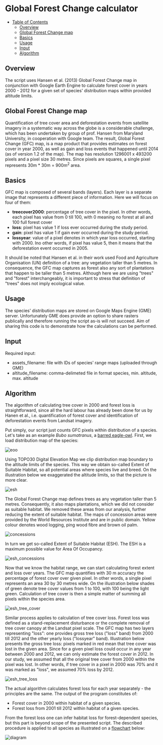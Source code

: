 # Global Forest Change calculator

- [Table of Contents](#global-forest-change-calculator)
  - [Overview](#overview)
  - [Global Forest Change map](#global-forest-change-map)
  - [Basics](#basics)
  - [Usage](#usage)
  - [Input](#input)
  - [Algorithm](#algorithm)

## Overview
The script uses Hansen et al. (2013) Global Forest Change map in conjunction with Google Earth Engine to calculate forest cover in years 2000 - 2012 for a given set of species' distribution maps within provided altitude limits. 

## Global Forest Change map
Quantification of tree cover area and deforestation events from satellite imagery in a systematic way across the globe is a considerable challenge, which has been undertaken by group of prof. Hansen from Maryland University, in cooperation with Google team. The result, Global Forest Change (GFC) map, is a map product that provides estimates on forest cover in year 2000, as well as gain and loss events that happened until 2014 (as of version 1.2 of the map). The map has resolution 1296001 x 493200 pixels and a pixel size 30 metres. Since pixels are squares, a single pixel represents 30m * 30m = 900m<sup>2</sup> area. 

## Basics
GFC map is composed of several bands (layers). Each layer is a separate image that represents a different piece of information. Here we will focus on four of them:
* **treecover2000**: percentage of tree cover in the pixel. In other words, each pixel has value from 0 till 100, with 0 meaning no forest at all and 100 full forest cover
* **loss**: pixel has value 1 if loss ever occurred during the study period.
* **gain**: pixel has value 1 if gain ever occurred during the study period.
* **lossyear**: value of a pixel denotes in which year loss occurred, starting with 2000. Ino other words, if pixel has value 5, then it means that the deforestation event occurred in 2005. 

It should be noted that Hansen et al. in their work used Food and Agriculture Organisation (UN) definition of a tree: any vegetation taller than 5 metres. In consequence, the GFC map captures as forest also any sort of plantations that happen to be taller than 5 metres. Although here we are using "trees" and "forest" interchangeably, it is important to stress that definition of "trees" does not imply ecological value. 

## Usage
The species' distribution maps are stored on Google Maps Engine (GME) server. Unfortunately GME does provide an option to share rasters publically and therefore running the script as-is will not succeed. Aim of sharing this code is to demonstrate how the calculations can be performed.

## Input
Required input:
* assets_filename: file with IDs of species' range maps (uploaded through GME)
* altitude_filename: comma-delimeted file in format species, min. altitude, max. altitude

## Algorithm
The algorithm of calculating tree cover in 2000 and forest loss is straightforward, since all the hard labour has already been done for us by Hanen et al., i.e. quantification of forest cover and identification of deforestation events from Landsat imagery. 

Put simply, our script just counts GFC pixels within distribution of a species. Let's take as an example *Bubo sumatranus*, a [barred eagle-owl](https://en.wikipedia.org/wiki/Barred_eagle-owl). First, we load distribution map of the species:

![eoo](images/eoo.jpg)

Using TOPO30 Digital Elevation Map we clip distribution map boundary to the altitude limits of the species. This way we obtain so-called Extent of Suitable Habitat, so all potential areas where species live and breed. On the illustration below we exaggerated the altitude limits, so that the picture is more clear.

![esh](images/esh.jpg)

The Global Forest Change map defines trees as any vegetation taller than 5 metres. Consequently, it also maps plantations, which we did not consider as suitable habitat. We removed these areas from our analysis, further reducing the extent of suitable habitat. The maps of concession areas were provided by the World Resources Institute and are in public domain. Yellow colour denotes wood logging, ping wood fibre and brown oil palm.

![concessions](images/concessions.jpg)

In turn we get so-called Extent of Suitable Habitat (ESH). The ESH is a maximum possible value for Area Of Occupancy.

![esh_concessions](images/ESH%20-%20concessions%20removed.jpg)

Now that we know the habitat range, we can start calculating forest extent and loss over years. The GFC map quantifies with 30 m accuracy the percentage of forest cover over given pixel. In other words, a single pixel represents an area 30 by 30 metres wide. On the illustration below shades of green denote tree cover values from 1 to 100, with 100 being the light green. Calculation of tree cover is then a simple matter of summing all pixels within the species area.

![esh_tree_cover](images/esh%20tree%20cover.jpg)

Similar process applies to calculation of tree cover loss. Forest loss was defined as a stand-replacement disturbance or the complete removal of tree cover canopy at the Landsat pixel scale. The GFC map has two layers representing "loss": one provides gross tree loss ("loss" band) from 2000 till 2012 and the other yearly loss ("lossyear" band). Illustration below presents the gross tree loss: pixels marked in red mean that tree cover was lost in the given area. Since for a given pixel loss could occur in any year between 2000 and 2012, we can only estimate the forest cover in 2012. In our study, we assumed that all the original tree cover from 2000 within the pixel was lost. In other words, if tree cover in a pixel in 2000 was 70% and it was marked as "loss", we assumed 70% loss by 2012. 

![esh_tree_loss](images/esh%20tree%20loss.jpg)

The actual algorithm calculates forest loss for each year separately - the principles are the same. The output of the program constitutes of:
* Forest cover in 2000 within habitat of a given species.
* Forest loss from 2001 till 2012 within habitat of a given species.

From the forest loss one can infer habitat loss for forest-dependent species, but this part is beyond scope of the presented script. The described procedure is applied to all species as illustrated on a [flowchart](https://en.wikipedia.org/wiki/Flowchart) below:

![diagram](algorithm.png?token=AFPv1fVwT39JenrwQi6h3yTRPbfXMdiQks5WE5piwA%3D%3D)

